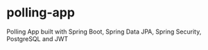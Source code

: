 # polling-app
Polling App built with Spring Boot, Spring Data JPA, Spring Security, PostgreSQL and JWT